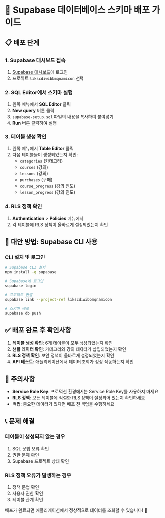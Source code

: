 # 🚀 Supabase 데이터베이스 스키마 배포 가이드

## 📋 배포 단계

### 1. Supabase 대시보드 접속
1. [Supabase 대시보드](https://supabase.com/dashboard)에 로그인
2. 프로젝트 `likscdiwibbmqnamicon` 선택

### 2. SQL Editor에서 스키마 실행
1. 왼쪽 메뉴에서 **SQL Editor** 클릭
2. **New query** 버튼 클릭
3. `supabase-setup.sql` 파일의 내용을 복사하여 붙여넣기
4. **Run** 버튼 클릭하여 실행

### 3. 테이블 생성 확인
1. 왼쪽 메뉴에서 **Table Editor** 클릭
2. 다음 테이블들이 생성되었는지 확인:
   - `categories` (카테고리)
   - `courses` (강의)
   - `lessons` (강의)
   - `purchases` (구매)
   - `course_progress` (강의 진도)
   - `lesson_progress` (강의 진도)

### 4. RLS 정책 확인
1. **Authentication** > **Policies** 메뉴에서
2. 각 테이블에 RLS 정책이 올바르게 설정되었는지 확인

## 🔧 대안 방법: Supabase CLI 사용

### CLI 설치 및 로그인
```bash
# Supabase CLI 설치
npm install -g supabase

# Supabase에 로그인
supabase login

# 프로젝트 연결
supabase link --project-ref likscdiwibbmqnamicon

# 스키마 배포
supabase db push
```

## ✅ 배포 완료 후 확인사항

1. **테이블 생성 확인**: 6개 테이블이 모두 생성되었는지 확인
2. **샘플 데이터 확인**: 카테고리와 강의 데이터가 삽입되었는지 확인
3. **RLS 정책 확인**: 보안 정책이 올바르게 설정되었는지 확인
4. **API 테스트**: 애플리케이션에서 데이터 조회가 정상 작동하는지 확인

## 🚨 주의사항

- **Service Role Key**: 프로덕션 환경에서는 Service Role Key를 사용하지 마세요
- **RLS 정책**: 모든 테이블에 적절한 RLS 정책이 설정되어 있는지 확인하세요
- **백업**: 중요한 데이터가 있다면 배포 전 백업을 수행하세요

## 📞 문제 해결

### 테이블이 생성되지 않는 경우
1. SQL 문법 오류 확인
2. 권한 문제 확인
3. Supabase 프로젝트 상태 확인

### RLS 정책 오류가 발생하는 경우
1. 정책 문법 확인
2. 사용자 권한 확인
3. 테이블 관계 확인

배포가 완료되면 애플리케이션에서 정상적으로 데이터를 조회할 수 있습니다! 🎉
